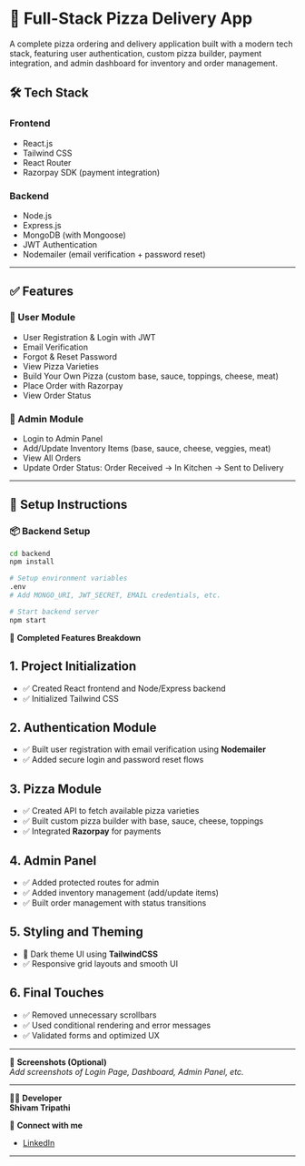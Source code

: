 # 🍕 Full-Stack Pizza Delivery App

A complete pizza ordering and delivery application built with a modern tech stack, featuring user authentication, custom pizza builder, payment integration, and admin dashboard for inventory and order management.

## 🛠️ Tech Stack

### Frontend
- React.js
- Tailwind CSS
- React Router
- Razorpay SDK (payment integration)

### Backend
- Node.js
- Express.js
- MongoDB (with Mongoose)
- JWT Authentication
- Nodemailer (email verification + password reset)

---

## ✅ Features

### 👤 User Module
- User Registration & Login with JWT
- Email Verification
- Forgot & Reset Password
- View Pizza Varieties
- Build Your Own Pizza (custom base, sauce, toppings, cheese, meat)
- Place Order with Razorpay
- View Order Status

### 🛒 Admin Module
- Login to Admin Panel
- Add/Update Inventory Items (base, sauce, cheese, veggies, meat)
- View All Orders
- Update Order Status: Order Received → In Kitchen → Sent to Delivery

---

## 🚀 Setup Instructions

### 📦 Backend Setup
```bash
cd backend
npm install

# Setup environment variables
.env
# Add MONGO_URI, JWT_SECRET, EMAIL credentials, etc.

# Start backend server
npm start
```

🧪 **Completed Features Breakdown**

## 1. Project Initialization
- ✅ Created React frontend and Node/Express backend
- ✅ Initialized Tailwind CSS

## 2. Authentication Module
- ✅ Built user registration with email verification using **Nodemailer**
- ✅ Added secure login and password reset flows

## 3. Pizza Module
- ✅ Created API to fetch available pizza varieties
- ✅ Built custom pizza builder with base, sauce, cheese, toppings
- ✅ Integrated **Razorpay** for payments

## 4. Admin Panel
- ✅ Added protected routes for admin
- ✅ Added inventory management (add/update items)
- ✅ Built order management with status transitions

## 5. Styling and Theming
- 🎨 Dark theme UI using **TailwindCSS**
- ✅ Responsive grid layouts and smooth UI

## 6. Final Touches
- ✅ Removed unnecessary scrollbars
- ✅ Used conditional rendering and error messages
- ✅ Validated forms and optimized UX

---

📸 **Screenshots (Optional)**  
_Add screenshots of Login Page, Dashboard, Admin Panel, etc._

---

🧑‍💻 **Developer**  
**Shivam Tripathi**

🔗 **Connect with me**
- [LinkedIn](https://www.linkedin.com/in/shivam0975/)  

---
